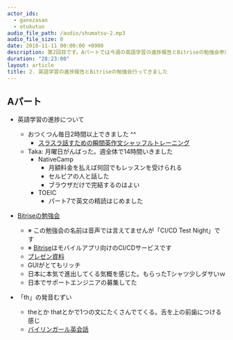 ```yaml
---
actor_ids:
  - ganezasan
  - otukutun
audio_file_path: /audio/shumatsu-2.mp3
audio_file_size: 0
date: 2018-11-11 00:00:00 +0900
description: 第2回目です。Aパートでは今週の英語学習の進捗報告とBitriseの勉強会参加してきた話をしています
duration: "28:23:00"
layout: article
title: 2. 英語学習の進捗報告とBitriseの勉強会行ってきました
---
```


## Aパート
- 英語学習の進捗について
  - おつくつん毎日2時間以上できました ^^
    - [スラスラ話すための瞬間英作文シャッフルトレーニング](https://itunes.apple.com/jp/app/%E3%82%B9%E3%83%A9%E3%82%B9%E3%83%A9%E8%A9%B1%E3%81%99%E3%81%9F%E3%82%81%E3%81%AE%E7%9E%AC%E9%96%93%E8%8B%B1%E4%BD%9C%E6%96%87%E3%82%B7%E3%83%A3%E3%83%83%E3%83%95%E3%83%AB%E3%83%88%E3%83%AC%E3%83%BC%E3%83%8B%E3%83%B3%E3%82%B0/id601669848?mt=8)
  - Taka: 月曜日がんばった。週全体で14時間いきました
    - NativeCamp
      - 月額料金を払えば何回でもレッスンを受けられる
      - セルビアの人と話した
      - ブラウザだけで完結するのはよい
    - TOEIC
      - パート7で英文の精読はじめました

- [Bitriseの勉強会](https://testnight.connpass.com/event/103068/)
  - ※ この勉強会の名前は音声では言えてませんが「CI/CD Test Night」です
  - ※ [Bitrise](https://www.bitrise.io/)はモバイルアプリ向けのCI/CDサービスです
  - [プレゼン資料](https://docs.google.com/presentation/d/1YQWmngGvttZp9-NwCo4OTjPPOx79iJTNFSXcE1iDSA4/edit#slide=id.p)
  - GUIがとてもリッチ
  - 日本に本気で進出してくる気概を感じた。もらったTシャツ少しダサいｗ
  - 日本でサポートエンジニアの募集してた

- 「th」の発音むずい
  - theとか thatとかで1つの文にたくさんでてくる。舌を上の前歯につける感じ
  - [バイリンガール英会話](https://www.youtube.com/watch?v=u7BxxHXV1C0)
